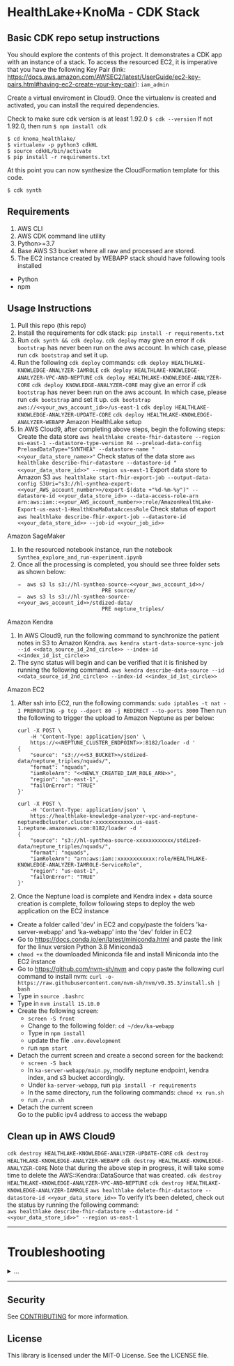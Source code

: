 
# HealthLake+KnoMa - CDK Stack

## Basic CDK repo setup instructions

You should explore the contents of this project. It demonstrates a CDK app with an instance of a stack.
To access the resourced EC2, it is imperative that you have the following Key Pair (link: https://docs.aws.amazon.com/AWSEC2/latest/UserGuide/ec2-key-pairs.html#having-ec2-create-your-key-pair):
  `iam_admin`

Create a virtual enviroment in Cloud9. Once the virtualenv is created and activated, you can install the required dependencies.

Check to make sure cdk version is at least 1.92.0
`$ cdk --version`
If not 1.92.0, then run `$ npm install cdk`
```
$ cd knoma_healthlake/
$ virtualenv -p python3 cdkHL
$ source cdkHL/bin/activate 
$ pip install -r requirements.txt
```

At this point you can now synthesize the CloudFormation template for this code.

```
$ cdk synth
```


## Requirements
1. AWS CLI
2. AWS CDK command line utility
3. Python>=3.7 
4. Base AWS S3 bucket where all raw and processed are stored.
5. The EC2 instance created by WEBAPP stack should have following tools installed
  * Python
  * npm

## Usage Instructions
1. Pull this repo (this repo)
2. Install the requirements for cdk stack: `pip install -r requirements.txt`
3. Run `cdk synth && cdk deploy`. `cdk deploy` may give an error if `cdk bootstrap` has never been run on the aws account. In which case, please run `cdk bootstrap` and set it up.
4. Run the following `cdk deploy` commands:
    `cdk deploy HEALTHLAKE-KNOWLEDGE-ANALYZER-IAMROLE`
    `cdk deploy HEALTHLAKE-KNOWLEDGE-ANALYZER-VPC-AND-NEPTUNE`
    `cdk deploy HEALTHLAKE-KNOWLEDGE-ANALYZER-CORE`
      `cdk deploy KNOWLEDGE-ANALYZER-CORE` may give an error if `cdk bootstrap` has never been run on the aws account. 
      In which case, please run `cdk bootstrap` and set it up.
      `cdk bootstrap aws://<<your_aws_account_id>>/us-east-1`
    `cdk deploy HEALTHLAKE-KNOWLEDGE-ANALYZER-UPDATE-CORE`
    `cdk deploy HEALTHLAKE-KNOWLEDGE-ANALYZER-WEBAPP`
Amazon HealthLake setup
1. In AWS Cloud9, after completing above steps, begin the following steps:
  Create the data store
  `aws healthlake create-fhir-datastore --region us-east-1 --datastore-type-version R4 --preload-data-config PreloadDataType="SYNTHEA" --datastore-name "<<your_data_store_name>>"`
  Check status of the data store
  `aws healthlake describe-fhir-datastore --datastore-id "<<your_data_store_id>>" --region us-east-1`
  Export data store to Amazon S3
  `aws healthlake start-fhir-export-job --output-data-config S3Uri="s3://hl-synthea-export-<<your_AWS_account_number>>/export-$(date +"%d-%m-%y")" --datastore-id <<your_data_store_id>> --data-access-role-arn arn:aws:iam::<<your_AWS_account_number>>:role/AmazonHealthLake-Export-us-east-1-HealthKnoMaDataAccessRole`
  Check status of export
  `aws healthlake describe-fhir-export-job --datastore-id <<your_data_store_id>> --job-id <<your_job_id>>`

Amazon SageMaker
1. In the resourced notebook instance, run the notebook `Synthea_explore_and_run-experiment.ipynb`
2. Once all the processing is completed, you should see three folder sets as shown below:
    ```
    ⇒  aws s3 ls s3://hl-synthea-source-<<your_aws_account_id>>/                                      
                               PRE source/
    ⇒  aws s3 ls s3://hl-synthea-source-<<your_aws_account_id>>/stdized-data/                                      
                               PRE neptune_triples/
    ```
Amazon Kendra
1. In AWS Cloud9, run the following command to synchronize the patient notes in S3 to Amazon Kendra. 
  `aws kendra start-data-source-sync-job --id <<data_source_id_2nd_circle>> --index-id <<index_id_1st_circle>>`
2. The sync status will begin and can be verified that it is finished by running the following command.
  `aws kendra describe-data-source --id <<data_source_id_2nd_circle>> --index-id <<index_id_1st_circle>>`

Amazon EC2

1. After ssh into EC2, run the following commands:
  `sudo iptables -t nat -I PREROUTING -p tcp --dport 80 -j REDIRECT --to-ports 3000`
   Then run the following to trigger the upload to Amazon Neptune as per below:
    ```
    curl -X POST \
        -H 'Content-Type: application/json' \
        https://<<NEPTUNE_CLUSTER_ENDPOINT>>:8182/loader -d '
    {
        "source": "s3://<<S3_BUCKET>>/stdized-data/neptune_triples/nquads/",
        "format": "nquads",
        "iamRoleArn": "<<NEWLY_CREATED_IAM_ROLE_ARN>>",
        "region": "us-east-1",
        "failOnError": "TRUE"
    }'
    ```
    ```
    curl -X POST \
        -H 'Content-Type: application/json' \
        https://healthlake-knowledge-analyzer-vpc-and-neptune-neptunedbcluster.cluster-xxxxxxxxxxxx.us-east-1.neptune.amazonaws.com:8182/loader -d '
    {
        "source": "s3://hl-synthea-source-xxxxxxxxxxxx/stdized-data/neptune_triples/nquads/",
        "format": "nquads",
        "iamRoleArn": "arn:aws:iam::xxxxxxxxxxxx:role/HEALTHLAKE-KNOWLEDGE-ANALYZER-IAMROLE-ServiceRole",
        "region": "us-east-1",
        "failOnError": "TRUE"
    }'
    ```
2. Once the Neptune load is complete and Kendra index + data source creation is complete, follow following steps to deploy the web application on the EC2 instance
  * Create a folder called 'dev' in EC2 and copy/paste the folders 'ka-server-webapp' and 'ka-webapp' into the 'dev' folder in EC2
  * Go to https://docs.conda.io/en/latest/miniconda.html and paste the link for the linux version Python 3.8	Miniconda3
  * `chmod +x` the downloaded Miniconda file and install Miniconda into the EC2 instance
  * Go to https://github.com/nvm-sh/nvm and copy paste the following curl command to install nvm:
      `curl -o- https://raw.githubusercontent.com/nvm-sh/nvm/v0.35.3/install.sh | bash`
  * Type in `source .bashrc`
  * Type in `nvm install 15.10.0`
  * Create the following screen:
      * `screen -S front`
      * Change to the following folder: `cd ~/dev/ka-webapp`
      * Type in `npm install`
      * update the file `.env.development`
      * run `npm start`
  * Detach the current screen and create a second screen for the backend:
      * `screen -S back`
      * In `ka-server-webapp/main.py`, modify neptune endpoint, kendra index, and s3 bucket accordingly.
      * Under `ka-server-webapp`, run `pip install -r requirements`
      * In the same directory, run the following commands:
          `chmod +x run.sh`
      * run `./run.sh`
  * Detach the current screen  
  Go to the public ipv4 address to access the webapp


## Clean up in AWS Cloud9
`cdk destroy HEALTHLAKE-KNOWLEDGE-ANALYZER-UPDATE-CORE`
`cdk destroy HEALTHLAKE-KNOWLEDGE-ANALYZER-WEBAPP`
`cdk destroy HEALTHLAKE-KNOWLEDGE-ANALYZER-CORE`
    Note that during the above step in progress, it will take some time to delete the AWS::Kendra::DataSource that was created.
`cdk destroy HEALTHLAKE-KNOWLEDGE-ANALYZER-VPC-AND-NEPTUNE`
`cdk destroy HEALTHLAKE-KNOWLEDGE-ANALYZER-IAMROLE`
`aws healthlake delete-fhir-datastore --datastore-id <<your_data_store_id>>`
    To verify it’s been deleted, check out the status by running the following command:  
    `aws healthlake describe-fhir-datastore --datastore-id "<<your_data_store_id>>" --region us-east-1`

-----
# Troubleshooting

<details>
<summary>...</summary> 

  ## Neptune troubleshooting and debugging 
  <details>
    <summary>...</summary> 
  For all commands below, please ensure the cluster endpoing URL is correct.

  * For Checking load status you may use:
    ```
    curl -G -k 'https://<<NEPTUNE_CLUSTER_ENDPOINT>>:8182/loader/?loadId=<<LOAD_ID>>&errors=TRUE'
    ```

  * For troubleshooting, connectivity you can use below command:
    ```
    curl -G 'https://<<NEPTUNE_CLUSTER_ENDPOINT>>:8182/status'
    ```

  * To query the KG:
    ```
    curl -X POST https://<<NEPTUNE_CLUSTER_ENDPOINT>>:8182/sparql -H "Accept: text/csv" -H  "Content-type: application/x-www-form-urlencoded"  --data "query=SELECT * WHERE {?s ?p ?o} LIMIT 5"
    ```
    
  * To delete the KG:
    ```
    curl -X POST https://<<NEPTUNE_CLUSTER_ENDPOINT>>:8182/sparql -H "Accept: text/csv" -H  "Content-type: application/x-www-form-urlencoded"  --data "update=drop all"
    ```
  </details>

</details>

-----


## Security

See [CONTRIBUTING](CONTRIBUTING.md#security-issue-notifications) for more information.

## License

This library is licensed under the MIT-0 License. See the LICENSE file.

